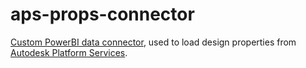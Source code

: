 # aps-props-connector

[Custom PowerBI data connector](https://learn.microsoft.com/en-us/power-bi/connect-data/desktop-connector-extensibility), used to load design properties from [Autodesk Platform Services](https://aps.autodesk.com).
